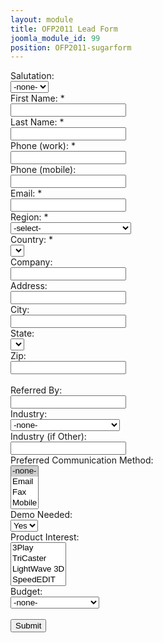 ```yaml
---
layout: module
title: OFP2011 Lead Form
joomla_module_id: 99
position: OFP2011-sugarform
---
```

<script src="/includes/js/regionCountryState.js" type="text/javascript">// <![CDATA[
    &nbsp;
    // ]]></script>
<script type="text/javascript">// <![CDATA[
    function ClearForm(){
        document.WebToLeadForm.reset();
    }
    function submit_form(){
        if(typeof(validateCaptchaAndSubmit)!='undefined'){
            validateCaptchaAndSubmit();
        }else{
            check_webtolead_fields();
        }
    }
    function check_webtolead_fields(){
        
        if(document.getElementById('bool_id') != null){
            var reqs=document.getElementById('bool_id').value;
            bools = reqs.substring(0,reqs.lastIndexOf(';'));
            var bool_fields = new Array();
            var bool_fields = bools.split(';');
            nbr_fields = bool_fields.length;
            for(var i=0;i<nbr_fields;i++){
                if(document.getElementById(bool_fields[i]).value == 'on'){
                    document.getElementById(bool_fields[i]).value = 1;
                }
                else{
                    document.getElementById(bool_fields[i]).value = 0;
                }
            }
        }
        if(document.getElementById('req_id') != null){
            var reqs=document.getElementById('req_id').value;
            reqs = reqs.substring(0,reqs.lastIndexOf(';'));
            var req_fields = new Array();
            var req_fields = reqs.split(';');
            nbr_fields = req_fields.length;
            var req = true;
            for(var i=0;i<nbr_fields;i++){
                if(document.getElementById(req_fields[i]).value.length <=0 || document.getElementById(req_fields[i]).value==0){
                    req = false;
                    document.getElementById(req_fields[i]).focus(); 
                    break;
                        }
                else {
                    if(document.getElementById(req_fields[i]).name == 'webtolead_email1') {
                        if(document.getElementById('webtolead_email1').value.match(/^\w+(['\.\-\+]?\w+)*@\w+([\.-]?\w+)*(\.\w{2,})+$/) == null){
                            alert('Not a valid email address');
                            req = false;
                            document.getElementById('webtolead_email1').focus(); 
                            break;
                                }
                    }
                    else {
                        if(document.getElementById(req_fields[i]).name == 'combo0' && document.getElementById(req_fields[i]).value=='value1') {
                            req = false;
                            document.getElementById(req_fields[i]).focus(); 
                            break;
                                }
                    }                
                }
            }
            if(req){
                if (document.getElementById('combo_0').value == 'value2') {
                    document.getElementById('region_code_c').value = 'EUS';
                }
                else {
                    if (document.getElementById('combo_0').value == 'value3') {
                        document.getElementById('region_code_c').value = 'LATAM';
                    }
                    else {
                        if (document.getElementById('combo_0').value == 'value4') {
                            document.getElementById('region_code_c').value = 'EMEA';
                        }
                        else {
                            if (document.getElementById('combo_0').value == 'value5') {
                                document.getElementById('region_code_c').value = 'APAC';
                            }
                            else {
                                if (document.getElementById('combo_0').value == 'value6') {
                                    document.getElementById('region_code_c').value = 'UNKNOWN';
                                }
                            }
                        }
                    }
                }
                document.getElementById('primary_address_country').value = document.getElementById('combo_1').value;
                if (document.getElementById('combo_2').value <= -1 || document.getElementById('combo_2').value == 0) {
                    document.getElementById('primary_address_state').value = '';            
                }
                else {
                    document.getElementById('primary_address_state').value = document.getElementById('combo_2').value;            
                }
                
                document.WebToLeadForm.submit();
                return true;
            }
            else{
                alert('Please provide all the required fields');
                return false;
            }
            return false;
        }
        else{
            document.WebToLeadForm.submit();
        }
    }
    function validateEmailAdd(){
        if(document.getElementById('webtolead_email1').value.length >0) {
            if(document.getElementById('webtolead_email1').value.match(/^\w+(['\.\-\+]?\w+)*@\w+([\.-]?\w+)*(\.\w{2,})+$/) == null){
                alert('Not a valid email address');
                document.getElementById('webtolead_email1').focus(); 
            }
        }
        if(document.getElementById('webtolead_email2').value.length >0) {
            if(document.getElementById('webtolead_email2').value.match(/^\w+(['\.\-\+]?\w+)*@\w+([\.-]?\w+)*(\.\w{2,})+$/) == null){
                alert('Not a valid email address');
                document.getElementById('webtolead_email2').focus(); 
            }
        }
    }
    // ]]></script>
<div style="margin: 0 auto;" id="sugar-form-maindiv"><form id="WebToLeadForm" method="post" name="WebToLeadForm" action="https://crm.newtek.com/index.php?entryPoint=WebToLeadCapture">
    <div id="col_left"><label>Salutation:</label><br /><select id="salutation" class="formfield" tabindex="1" name="salutation"> <option selected="selected" value="">-none-</option> <option value="Mr.">Mr.</option> <option value="Ms.">Ms.</option> <option value="Mrs.">Mrs.</option> <option value="Dr.">Dr.</option> <option value="Prof.">Prof.</option> <option value="SFC">SFC</option> <option value="MAJ">MAJ</option> <option value="LTC">LTC</option> <option value="MG">MG</option> <option value="CPT">CPT</option></select> <br /><label>First Name: *</label><br /><input id="first_name" class="formfieldtxt" name="first_name" type="text" /> <br /><label>Last Name: *</label><br /><input id="last_name" class="formfieldtxt" name="last_name" type="text" /> <br /><label>Phone (work): *</label><br /><input id="phone_work" class="formfieldtxt" name="phone_work" type="text" /> <br /><label>Phone (mobile): </label><br /><input id="phone_mobile" class="formfieldtxt" name="phone_mobile" type="text" /> <br /><label>Email: *</label><br /><input id="webtolead_email1" class="formfieldtxt" onchange="validateEmailAdd();" name="webtolead_email1" type="text" /> <br /><label>Region: *</label><br /><input id="region_code_c" type="hidden" name="region_code_c" /> <select id="combo_0" class="formfield" onchange="change(this);" name="combo0"> <option selected="selected" value="value1">-select-</option> <option value="value2">US/Canada</option> <option value="value3">Latin America</option> <option value="value4">Europe, Middle East &amp; Africa</option> <option value="value5">Asia Pacific</option></select> <br /><label>Country: *</label><br /><input id="primary_address_country" type="hidden" name="primary_address_country" /> <select id="combo_1" class="formfield" onchange="change(this)" name="combo1"> <option selected="selected" value="value1"></option></select> <br /><label>Company: </label><br /><input id="account_name" class="formfieldtxt" name="account_name" type="text" /> <br /><label>Address: </label><br /><input id="primary_address_street" class="formfieldtxt" name="primary_address_street" type="text" /> <br /><label>City: </label><br /><input id="primary_address_city" class="formfieldtxt" name="primary_address_city" type="text" /> <br /><label>State: </label><br /><input id="primary_address_state" type="hidden" name="primary_address_state" /> <select id="combo_2" class="formfield" onchange="change(this);" name="combo2"> <option selected="selected" value="value1"></option></select> <br /><label>Zip:</label><br /><input id="primary_address_postalcode" class="formfieldtxt" name="primary_address_postalcode" type="text" /> <br /><br /><label>Referred By: </label><br /><input id="refered_by" class="formfieldtxt" name="refered_by" type="text" /></div>
    <div id="col_right"><label>Industry:</label><br /><select id="industry_c" class="formfield" name="industry_c"> <option selected="selected" value="">-none-</option> <option value="Aerospace and Defense">Aerospace and Defense</option> <option value="Architectural Visualization">Architectural Visualization</option> <option value="Broadcast">Broadcast</option> <option value="Churches">Churches</option> <option value="Corporate">Corporate</option> <option value="Education">Education</option> <option value="Educational service">Educational service</option> <option value="Enterprise">Enterprise</option> <option value="Film">Film</option> <option value="Games">Games</option> <option value="Government">Government</option> <option value="Healthcare">Healthcare</option> <option value="Hospitality">Hospitality</option> <option value="Independent Film">Independent Film</option> <option value="Manufacturing">Manufacturing</option> <option value="Media">Media</option> <option value="Medical">Medical</option> <option value="Not For Profit">Not For Profit</option> <option value="Other">Other</option> <option value="Print">Print</option> <option value="Radio">Radio</option> <option value="Recreation">Recreation</option> <option value="Retail">Retail</option> <option value="Sports">Sports</option> <option value="Technology">Technology</option> <option value="Telecommunications">Telecommunications</option> <option value="Television">Television</option> <option value="Utilities">Utilities</option> <option value="Worship">Worship</option></select> <br /><label>Industry (if Other):</label><br /><input id="industry_other_c" class="formfieldtxt" name="industry_other_c" type="text" /> <br /><label>Preferred Communication Method:</label><br /><select id="pref_comm_method_c[]" class="formfield" multiple="multiple" name="pref_comm_method_c[]"> <option selected="selected" value="">-none-</option> <option value="Email">Email</option> <option value="Fax">Fax</option> <option value="Mobile">Mobile</option> <option value="Phone">Phone</option></select> <br /><label>Demo Needed: </label><br /><select id="demo_needed_c" class="formfield" name="demo_needed_c"> <option selected="selected" value="Yes">Yes</option> <option value="No">No</option></select> <br /><label>Product Interest:</label><br /><select id="product_interest_c[]" class="formfield" multiple="multiple" name="product_interest_c[]"> <option value="3Play">3Play</option> <option value="TriCaster">TriCaster</option> <option value="LightWave 3D">LightWave 3D</option> <option value="SpeedEDIT">SpeedEDIT</option> <option value="3D Arsenal">3D Arsenal</option> <option value="Accessories">Accessories</option></select> <br /><label>Budget:</label><br /><select id="budget_c" class="formfield" name="budget_c"> <option selected="selected" value="">-none-</option> <option value="Less than 10K">Less than 10,000</option> <option value="10K to 25K">10,000 to 25,000</option> <option value="25K to 50K">25,000 to 50,000</option> <option value="Greater than 50K">Greater than 50,000</option></select> <br /><br /><input class="button" onclick="submit_form();" value="Submit" type="button" name="Submit" /> <input id="campaign_id" value="9770d388-ae32-b9a4-d89a-4e8cd01abae1" type="hidden" name="campaign_id" /> <!-- default web to lead campaign id: 879e86c1-9424-8730-4ae5-4da36ec63761--><input id="lead_source" value="NewTek.com" type="hidden" name="lead_source" /> <input id="redirect_url" value="http://www.newtek.com" type="hidden" name="redirect_url" /> <input id="assigned_user_id" value="1" type="hidden" name="assigned_user_id" /> <input id="team_id" value="b11b490c-013c-77ff-24d8-4e5d5de668a5" type="hidden" name="team_id" /> <input id="req_id" value="combo_0;combo_1;first_name;last_name;phone_work;webtolead_email1;" type="hidden" name="req_id" /></div>
    </form>
    <div style="clear: both;"></div>
</div>
<script type="text/javascript">// <![CDATA[
    ClearForm();
    // ]]></script>
